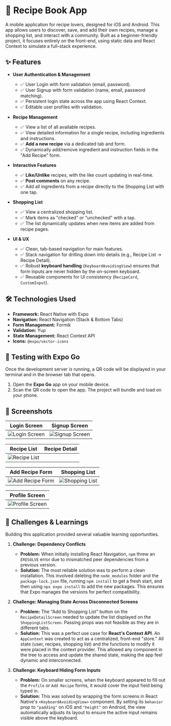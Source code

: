 # 📖 Recipe Book App

A mobile application for recipe lovers, designed for iOS and Android. This app allows users to discover, save, and add their own recipes, manage a shopping list, and interact with a community. Built as a beginner-friendly project, it focuses entirely on the front-end, using static data and React Context to simulate a full-stack experience.

## ✨ Features

-   **User Authentication & Management**
    -   ✅ User Login with form validation (email, password).
    -   ✅ User Signup with form validation (name, email, password matching).
    -   ✅ Persistent login state across the app using React Context.
    -   ✅ Editable user profiles with validation.

-   **Recipe Management**
    -   ✅ View a list of all available recipes.
    -   ✅ View detailed information for a single recipe, including ingredients and instructions.
    -   ✅ **Add a new recipe** via a dedicated tab and form.
    -   ✅ Dynamically add/remove ingredient and instruction fields in the "Add Recipe" form.

-   **Interactive Features**
    -   ✅ **Like/Unlike** recipes, with the like count updating in real-time.
    -   ✅ **Post comments** on any recipe.
    -   ✅ Add all ingredients from a recipe directly to the Shopping List with one tap.

-   **Shopping List**
    -   ✅ View a centralized shopping list.
    -   ✅ Mark items as "checked" or "unchecked" with a tap.
    -   ✅ The list dynamically updates when new items are added from recipe pages.

-   **UI & UX**
    -   ✅ Clean, tab-based navigation for main features.
    -   ✅ Stack navigation for drilling down into details (e.g., Recipe List -> Recipe Detail).
    -   ✅ Robust **keyboard handling** (`KeyboardAvoidingView`) ensures that form inputs are never hidden by the on-screen keyboard.
    -   ✅ Reusable components for UI consistency (`RecipeCard`, `CustomInput`).

## 🛠️ Technologies Used

-   **Framework:** React Native with Expo
-   **Navigation:** React Navigation (Stack & Bottom Tabs)
-   **Form Management:** Formik
-   **Validation:** Yup
-   **State Management:** React Context API
-   **Icons:** `@expo/vector-icons`


## 📲 Testing with Expo Go

Once the development server is running, a QR code will be displayed in your terminal and in the browser tab that opens.

1.  Open the **Expo Go** app on your mobile device.
2.  Scan the QR code to open the app. The project will bundle and load on your phone.

> 

## 📸 Screenshots


| Login Screen | Signup Screen |
| :---: |:---:|
| ![Login Screen](docs/screenshots/LoginForm) | ![Signup Screen](docs/screenshots/SignUpForm.jpg) |

| Recipe List | Recipe Detail |
| :---: |:---:|
| ![Recipe List](docs/screenshots/RecipeScreen.jpg)  |

| Add Recipe Form | Shopping List |
| :---: |:---:|
| ![Add Recipe Form](docs/screenshots/AddRecipeScreen.jpg) | ![Shopping List](docs/screenshots/ShoppingListScreen.jpg) |

| Profile Screen |
| :---: |
| ![Profile Screen](docs/screenshots/ProfileScreen.jpg) |



## 🤔 Challenges & Learnings

Building this application provided several valuable learning opportunities.

1.  **Challenge: Dependency Conflicts**
    -   **Problem:** When initially installing React Navigation, `npm` threw an `ERESOLVE` error due to mismatched peer dependencies from a previous version.
    -   **Solution:** The most reliable solution was to perform a clean installation. This involved deleting the `node_modules` folder and the `package-lock.json` file, running `npm install` to get a fresh start, and then using `npx expo install` to add the new packages. This ensures that Expo manages the versions for perfect compatibility.

2.  **Challenge: Managing State Across Disconnected Screens**
    -   **Problem:** The "Add to Shopping List" button on the `RecipeDetailScreen` needed to update the list displayed on the `ShoppingListScreen`. Passing props was not feasible as they are in different tabs.
    -   **Solution:** This was a perfect use case for **React's Context API**. An `AppContext` was created to act as a centralized, front-end "store." All state (user, recipes, shopping list) and the functions to modify it were placed in the context provider. This allowed any component in the tree to access and update the shared state, making the app feel dynamic and interconnected.

3.  **Challenge: Keyboard Hiding Form Inputs**
    -   **Problem:** On smaller screens, when the keyboard appeared to fill out the `Profile` or `Add Recipe` forms, it would cover the input field being typed in.
    -   **Solution:** This was solved by wrapping the form screens in React Native's `<KeyboardAvoidingView>` component. By setting its `behavior` prop to `"padding"` on iOS and `"height"` on Android, the view automatically adjusts its layout to ensure the active input remains visible above the keyboard.